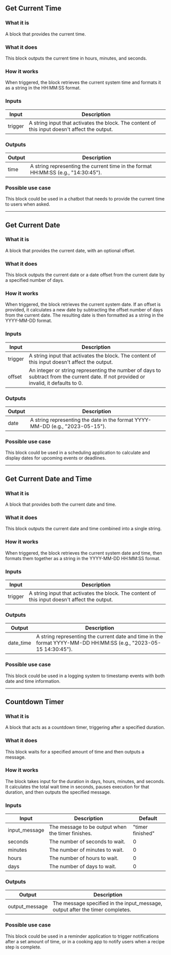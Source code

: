 ## Get Current Time

### What it is
A block that provides the current time.

### What it does
This block outputs the current time in hours, minutes, and seconds.

### How it works
When triggered, the block retrieves the current system time and formats it as a string in the HH:MM:SS format.

### Inputs
| Input | Description |
|-------|-------------|
| trigger | A string input that activates the block. The content of this input doesn't affect the output. |

### Outputs
| Output | Description |
|--------|-------------|
| time | A string representing the current time in the format HH:MM:SS (e.g., "14:30:45"). |

### Possible use case
This block could be used in a chatbot that needs to provide the current time to users when asked.

---

## Get Current Date

### What it is
A block that provides the current date, with an optional offset.

### What it does
This block outputs the current date or a date offset from the current date by a specified number of days.

### How it works
When triggered, the block retrieves the current system date. If an offset is provided, it calculates a new date by subtracting the offset number of days from the current date. The resulting date is then formatted as a string in the YYYY-MM-DD format.

### Inputs
| Input | Description |
|-------|-------------|
| trigger | A string input that activates the block. The content of this input doesn't affect the output. |
| offset | An integer or string representing the number of days to subtract from the current date. If not provided or invalid, it defaults to 0. |

### Outputs
| Output | Description |
|--------|-------------|
| date | A string representing the date in the format YYYY-MM-DD (e.g., "2023-05-15"). |

### Possible use case
This block could be used in a scheduling application to calculate and display dates for upcoming events or deadlines.

---

## Get Current Date and Time

### What it is
A block that provides both the current date and time.

### What it does
This block outputs the current date and time combined into a single string.

### How it works
When triggered, the block retrieves the current system date and time, then formats them together as a string in the YYYY-MM-DD HH:MM:SS format.

### Inputs
| Input | Description |
|-------|-------------|
| trigger | A string input that activates the block. The content of this input doesn't affect the output. |

### Outputs
| Output | Description |
|--------|-------------|
| date_time | A string representing the current date and time in the format YYYY-MM-DD HH:MM:SS (e.g., "2023-05-15 14:30:45"). |

### Possible use case
This block could be used in a logging system to timestamp events with both date and time information.

---

## Countdown Timer

### What it is
A block that acts as a countdown timer, triggering after a specified duration.

### What it does
This block waits for a specified amount of time and then outputs a message.

### How it works
The block takes input for the duration in days, hours, minutes, and seconds. It calculates the total wait time in seconds, pauses execution for that duration, and then outputs the specified message.

### Inputs
| Input | Description | Default |
|-------|-------------|---------|
| input_message | The message to be output when the timer finishes. | "timer finished" |
| seconds | The number of seconds to wait. | 0 |
| minutes | The number of minutes to wait. | 0 |
| hours | The number of hours to wait. | 0 |
| days | The number of days to wait. | 0 |

### Outputs
| Output | Description |
|--------|-------------|
| output_message | The message specified in the input_message, output after the timer completes. |

### Possible use case
This block could be used in a reminder application to trigger notifications after a set amount of time, or in a cooking app to notify users when a recipe step is complete.